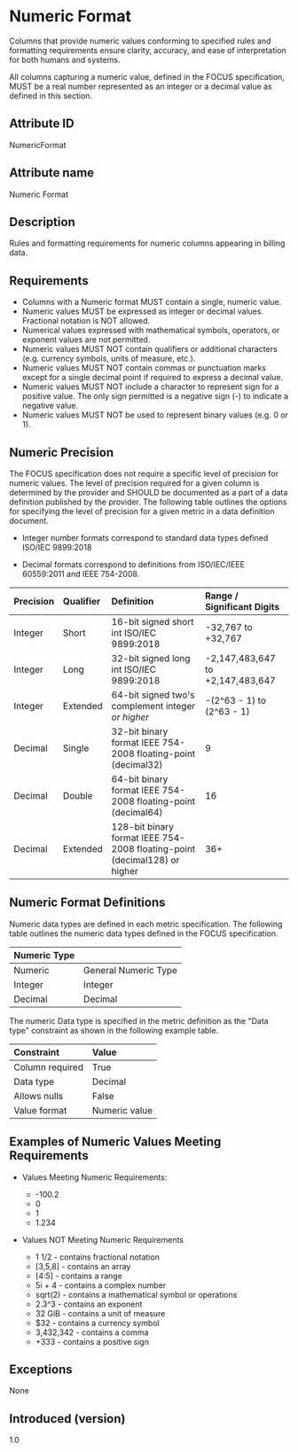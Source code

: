 # Numeric Format

Columns that provide numeric values conforming to specified rules and formatting requirements ensure clarity, accuracy, and ease of interpretation for both humans and systems.

All columns capturing a numeric value, defined in the FOCUS specification, MUST be a real number represented as an integer or a decimal value as defined in this section.

## Attribute ID

NumericFormat

## Attribute name

Numeric Format

## Description

Rules and formatting requirements for numeric columns appearing in billing data.

## Requirements

* Columns with a Numeric format MUST contain a single, numeric value.
* Numeric values MUST be expressed as integer or decimal values. Fractional notation is NOT allowed.
* Numerical values expressed with mathematical symbols, operators, or exponent values are not permitted.
* Numeric values MUST NOT contain qualifiers or additional characters (e.g. currency symbols, units of measure, etc.).
* Numeric values MUST NOT contain commas or punctuation marks except for a single decimal point if required to express a decimal value.
* Numeric values MUST NOT include a character to represent sign for a positive value.  The only sign permitted is a negative sign (-) to indicate a negative value.
* Numeric values MUST NOT be used to represent binary values (e.g. 0 or 1).

## Numeric Precision

The FOCUS specification does not require a specific level of precision for numeric values.  The level of precision required for a given column is determined by the provider and SHOULD be documented as a part of a data definition published by the provider.  The following table outlines the options for specifying the level of precision for a given metric in a data definition document.

* Integer number formats correspond to standard data types defined ISO/IEC 9899:2018

* Decimal formats correspond to definitions from ISO/IEC/IEEE 60559:2011 and IEEE 754-2008.

| Precision      | Qualifier            | Definition          | Range / Significant Digits          |
| :--------------| :------------------- | :------------------ | :-------------------- |
| Integer        | Short                | 16-bit signed short int ISO/IEC 9899:2018 | -32,767 to +32,767 |
| Integer        | Long                 | 32-bit signed long int ISO/IEC 9899:2018 | -2,147,483,647 to +2,147,483,647 |
| Integer        | Extended             | 64-bit signed two's complement integer *or higher* | -(2^63 - 1) to (2^63 - 1) |
| Decimal         | Single               | 32-bit binary format IEEE 754-2008 floating-point (decimal32) | 9 |
| Decimal          | Double               | 64-bit binary format IEEE 754-2008 floating-point (decimal64) | 16 |
| Decimal          | Extended      | 128-bit binary format IEEE 754-2008 floating-point (decimal128) or higher | 36+ |

## Numeric Format Definitions

Numeric data types are defined in each metric specification.  The following table outlines the numeric data types defined in the FOCUS specification.

| Numeric Type    |                 |
| :-------------- | :-------------- |
| Numeric         | General Numeric Type  | Specifies any numeric value compliant with this attribute definition.  This type is used when the metric definition does not specify a more specific numeric type. |
| Integer         | Integer               | Specifies a numeric value represented by a whole number or by zero. |
| Decimal         | Decimal               | Specifies a numeric value represented by a decimal number |

The numeric Data type is specified in the metric definition as the "Data type" constraint as shown in the following example table.

|    Constraint   |      Value      |
|:----------------|:----------------|
| Column required | True            |
| Data type       | Decimal         |
| Allows nulls    | False           |
| Value format    | Numeric value   |

## Examples of Numeric Values Meeting Requirements

* Values Meeting Numeric Requirements:
  * -100.2
  * 0
  * 1
  * 1.234
  
* Values NOT Meeting Numeric Requirements
  * 1 1/2 - contains fractional notation
  * [3,5,8] - contains an array
  * [4:5] - contains a range
  * 5i + 4 - contains a complex number
  * sqrt(2) - contains a mathematical symbol or operations
  * 2.3^3 - contains an exponent
  * 32 GiB - contains a unit of measure
  * $32 - contains a currency symbol
  * 3,432,342 - contains a comma
  * +333 - contains a positive sign


## Exceptions

None

## Introduced (version)

1.0
